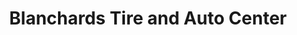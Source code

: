 ---
title: "Blanchards Tire and Auto Center"
url: /chesapeake/blanchards-tire-and-auto-center/
shop: tyres
---